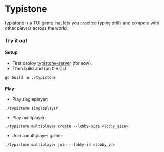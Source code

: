 # Typistone
[typistone](https://github.com/DelusionalOptimist/typistone) is a TUI game that lets you practice typing drills and compete with other players across the world.

### Try it out

#### Setup
* First deploy [typistone-server](https://github.com/DelusionalOptimist/typistone-server) (for now).
* Then build and run the CLI
```
go build -o ./typistone
```

#### Play
* Play singleplayer:
```
./typistone singleplayer
```
* Play multiplayer:
```
./typistone multiplayer create --lobby-size <lobby_size>
```
* Join a multiplayer game:
```
./typistone multiplayer join --lobby-id <lobby_id>
```
